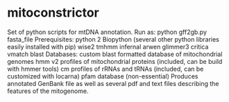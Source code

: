 # mitoconstrictor

Set of python scripts for mtDNA annotation. Run as:
python gff2gb.py fasta_file
Prerequisites:
python 2
Biopython
(several other python libraries easily installed with pip)
wise2
tmhmm
infernal
arwen
glimmer3
critica
vmatch
blast
Databases:
custom blast formatted database of mitochondrial genomes
hmm v2 profiles of mitochondrial proteins (included, can be build with hmmer tools)
cm profiles of rRNAs and tRNAs (included, can be customized with locarna)
pfam database (non-essential)
Produces annotated GenBank file as well as several pdf and text files describing the features of the mitogenome.
